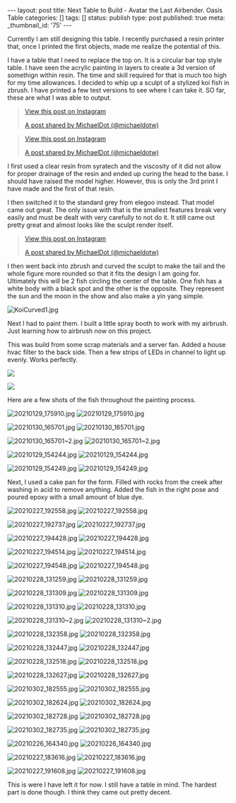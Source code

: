 \--- layout: post title: Next Table to Build - Avatar the Last Airbender.
Oasis Table categories: [] tags: [] status: publish type: post published: true
meta: _thumbnail_id: '75' \---

Currently I am still designing this table. I recently purchased a resin
printer that, once I printed the first objects, made me realize the potential
of this.

I have a table that I need to replace the top on. It is a circular bar top
style table. I have seen the acrylic painting in layers to create a 3d version
of somethign within resin. The time and skill required for that is much too
high for my time allowances. I decided to whip up a sculpt of a stylized koi
fish in zbrush. I have printed a few test versions to see where I can take it.
SO far, these are what I was able to output.

> [ View this post on Instagram
> ](https://www.instagram.com/p/CKMkZJ9Jxn4/?utm_source=ig_embed&utm_campaign=loading)
>
> [A post shared by MichaelDot
> (@michaeldotw)](https://www.instagram.com/p/CKMkZJ9Jxn4/?utm_source=ig_embed&utm_campaign=loading)

> [ View this post on Instagram
> ](https://www.instagram.com/p/CKMxNOapYxp/?utm_source=ig_embed&utm_campaign=loading)
>
> [A post shared by MichaelDot
> (@michaeldotw)](https://www.instagram.com/p/CKMxNOapYxp/?utm_source=ig_embed&utm_campaign=loading)

I first used a clear resin from syratech and the viscosity of it did not allow
for proper drainage of the resin and ended up curing the head to the base. I
should have raised the model higher. However, this is only the 3rd print I
have made and the first of that resin.

I then switched it to the standard grey from elegoo instead. That model came
out great. The only issue with that is the smallest features break very easily
and must be dealt with very carefully to not do it. It still came out pretty
great and almost looks like the sculpt render itself.

> [ View this post on Instagram
> ](https://www.instagram.com/p/CKQ9iNwpYjG/?utm_source=ig_embed&utm_campaign=loading)
>
> [A post shared by MichaelDot
> (@michaeldotw)](https://www.instagram.com/p/CKQ9iNwpYjG/?utm_source=ig_embed&utm_campaign=loading)

I then went back into zbrush and curved the sculpt to make the tail and the
whole figure more rounded so that it fits the design I am going for.
Ultimately this will be 2 fish circling the center of the table. One fish has
a white body with a black spot and the other is the opposite. They represent
the sun and the moon in the show and also make a yin yang simple.

![KoiCurved1.jpg](/img/KoiCurved1.jpg)

Next I had to paint them. I built a little spray booth to work with my
airbrush. Just learning how to airbrush now on this project.

This was build from some scrap materials and a server fan. Added a house hvac
filter to the back side. Then a few strips of LEDs in channel to light up
evenly. Works perfectly.

![](/img/20210129_104022.jpg)

![](/img/20210129_104012.jpg)

Here are a few shots of the fish throughout the painting process.

![20210129_175910.jpg](/img/20210129_175910.jpg)
![20210129_175910.jpg](/img/20210129_175910.jpg)

![20210130_165701.jpg](/img/20210130_165701.jpg)
![20210130_165701.jpg](/img/20210130_165701.jpg)

![20210130_165701~2.jpg](/img/20210130_165701%7E2.jpg)
![20210130_165701~2.jpg](/img/20210130_165701%7E2.jpg)

![20210129_154244.jpg](/img/20210129_154244.jpg)
![20210129_154244.jpg](/img/20210129_154244.jpg)

![20210129_154249.jpg](/img/20210129_154249.jpg)
![20210129_154249.jpg](/img/20210129_154249.jpg)

Next, I used a cake pan for the form. Filled with rocks from the creek after
washing in acid to remove anything. Added the fish in the right pose and
poured epoxy with a small amount of blue dye.

![20210227_192558.jpg](/img/20210227_192558.jpg)
![20210227_192558.jpg](/img/20210227_192558.jpg)

![20210227_192737.jpg](/img/20210227_192737.jpg)
![20210227_192737.jpg](/img/20210227_192737.jpg)

![20210227_194428.jpg](/img/20210227_194428.jpg)
![20210227_194428.jpg](/img/20210227_194428.jpg)

![20210227_194514.jpg](/img/20210227_194514.jpg)
![20210227_194514.jpg](/img/20210227_194514.jpg)

![20210227_194548.jpg](/img/20210227_194548.jpg)
![20210227_194548.jpg](/img/20210227_194548.jpg)

![20210228_131259.jpg](/img/20210228_131259.jpg)
![20210228_131259.jpg](/img/20210228_131259.jpg)

![20210228_131309.jpg](/img/20210228_131309.jpg)
![20210228_131309.jpg](/img/20210228_131309.jpg)

![20210228_131310.jpg](/img/20210228_131310.jpg)
![20210228_131310.jpg](/img/20210228_131310.jpg)

![20210228_131310~2.jpg](/img/20210228_131310%7E2.jpg)
![20210228_131310~2.jpg](/img/20210228_131310%7E2.jpg)

![20210228_132358.jpg](/img/20210228_132358.jpg)
![20210228_132358.jpg](/img/20210228_132358.jpg)

![20210228_132447.jpg](/img/20210228_132447.jpg)
![20210228_132447.jpg](/img/20210228_132447.jpg)

![20210228_132518.jpg](/img/20210228_132518.jpg)
![20210228_132518.jpg](/img/20210228_132518.jpg)

![20210228_132627.jpg](/img/20210228_132627.jpg)
![20210228_132627.jpg](/img/20210228_132627.jpg)

![20210302_182555.jpg](/img/20210302_182555.jpg)
![20210302_182555.jpg](/img/20210302_182555.jpg)

![20210302_182624.jpg](/img/20210302_182624.jpg)
![20210302_182624.jpg](/img/20210302_182624.jpg)

![20210302_182728.jpg](/img/20210302_182728.jpg)
![20210302_182728.jpg](/img/20210302_182728.jpg)

![20210302_182735.jpg](/img/20210302_182735.jpg)
![20210302_182735.jpg](/img/20210302_182735.jpg)

![20210226_164340.jpg](/img/20210226_164340.jpg)
![20210226_164340.jpg](/img/20210226_164340.jpg)

![20210227_183616.jpg](/img/20210227_183616.jpg)
![20210227_183616.jpg](/img/20210227_183616.jpg)

![20210227_191608.jpg](/img/20210227_191608.jpg)
![20210227_191608.jpg](/img/20210227_191608.jpg)

This is were I have left it for now. I still have a table in mind. The hardest
part is done though. I think they came out pretty decent.

